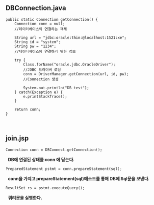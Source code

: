 ## DBConnection.java

	public static Connection getConnection() {
		Connection conn = null;
		//데이터베이스와 연결하는 객체
		
		String url = "jdbc:oracle:thin:@localhost:1521:xe";
		String id = "system";
		String pw = "1234";
		//데이터베이스에 연결하기 위한 정보
		
		try {
			Class.forName("oracle.jdbc.OracleDriver");
			//JDBC 드라이버 로딩
			conn = DriverManager.getConnection(url, id, pw);
			//Connection 생성
			
			System.out.println("DB test");
		} catch(Exception e) {
			e.printStackTrace();
		}

		return conn;
	}


&nbsp; <b>  </b>
## join.jsp

    Connection conn = DBConnect.getConnection();

&nbsp; <b> DB에 연결된 상태를 conn 에 담는다. </b>

    PreparedStatement pstmt = conn.prepareStatement(sql);

&nbsp; <b> conn을 가지고 prepareStatement(sql)메소드를 통해 DB에 Sql문을 보낸다. </b>

    ResultSet rs = pstmt.executeQuery();

&nbsp; <b> 쿼리문을 실행한다. </b>




